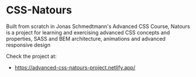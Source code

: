 # CSS-Natours
Built from scratch in Jonas Schmedtmann's Advanced CSS Course, Natours is a project for learning and exercising advanced CSS concepts and properties, SASS and BEM architecture, animations and advanced responsive design

Check the project at: 
- https://advanced-css-natours-project.netlify.app/
